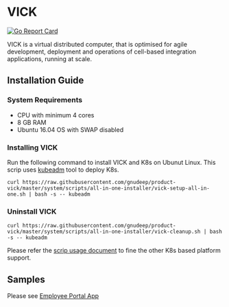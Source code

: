 # VICK

[![Go Report Card](https://goreportcard.com/badge/github.com/wso2/product-vick)](https://goreportcard.com/report/github.com/wso2/product-vick)

VICK is a virtual distributed computer, that is optimised for agile development, deployment and operations of cell-based integration applications, running at scale.

## Installation Guide

### System Requirements

* CPU with minimum 4  cores
* 8 GB RAM
* Ubuntu 16.04 OS with SWAP disabled

### Installing VICK
Run the following command to install VICK and K8s on Ubunut Linux. This scrip uses [kubeadm](https://kubernetes.io/docs/setup/independent/create-cluster-kubeadm/) tool to deploy K8s.
    
    curl https://raw.githubusercontent.com/gnudeep/product-vick/master/system/scripts/all-in-one-installer/vick-setup-all-in-one.sh | bash -s -- kubeadm
    
### Uninstall VICK

    curl https://raw.githubusercontent.com/gnudeep/product-vick/master/system/scripts/all-in-one-installer/vick-cleanup.sh | bash -s -- kubeadm

Please refer the [scrip usage document](./system/scripts/all-in-one-installer/README.md) to fine the other K8s based platform support.

## Samples

Please see [Employee Portal App](./samples/employee-portal)

<!--
existing cluster installation
* Kubernetes v1.11.3 cluster with Istio 1.0.2 installed.
-->
